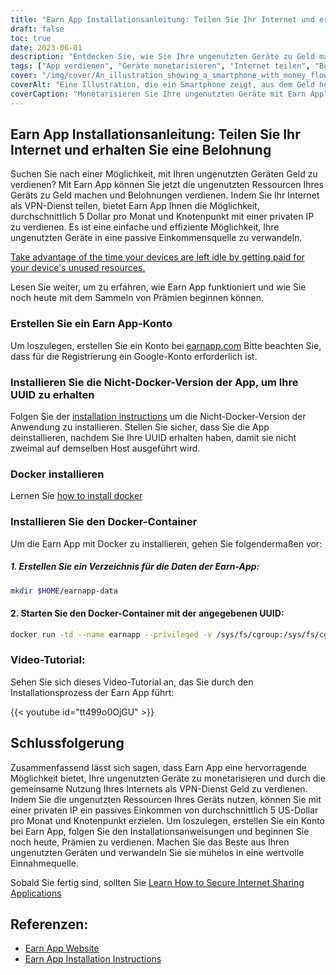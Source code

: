 ```yaml
---
title: "Earn App Installationsanleitung: Teilen Sie Ihr Internet und erhalten Sie eine Belohnung"
draft: false
toc: true
date: 2023-06-01
description: "Entdecken Sie, wie Sie Ihre ungenutzten Geräte zu Geld machen können, indem Sie Ihr Internet teilen und mit Earn App Belohnungen verdienen."
tags: ["App verdienen", "Geräte monetarisieren", "Internet teilen", "Belohnungen verdienen", "passives Einkommen", "Geräte-Ressourcen", "VPN-Dienst", "Wohn-IP", "ungenutzte Geräte", "Geld verdienen", "Internet-Sharing", "Installation der App verdienen", "Docker-Installation", "Docker-Container", "earn app tutorial", "earn app website", "Installationsanweisungen", "App-Konto verdienen", "Nicht-Docker-Version", "UUID", "Docker installieren", "Docker-Container-Installation", "Video-Tutorial", "Referenzen verdienen", "earn app website link", "Anweisungen zur Installation der App verdienen"]
cover: "/img/cover/An_illustration_showing_a_smartphone_with_money_flowing_out.png"
coverAlt: "Eine Illustration, die ein Smartphone zeigt, aus dem Geld herausfließt, stellt das Konzept des Verdienens von Belohnungen durch das Teilen von Internetressourcen über die Earn App dar."
coverCaption: "Monetarisieren Sie Ihre ungenutzten Geräte mit Earn App"
---
```


## Earn App Installationsanleitung: Teilen Sie Ihr Internet und erhalten Sie eine Belohnung

Suchen Sie nach einer Möglichkeit, mit Ihren ungenutzten Geräten Geld zu verdienen? Mit Earn App können Sie jetzt die ungenutzten Ressourcen Ihres Geräts zu Geld machen und Belohnungen verdienen. Indem Sie Ihr Internet als VPN-Dienst teilen, bietet Earn App Ihnen die Möglichkeit, durchschnittlich 5 Dollar pro Monat und Knotenpunkt mit einer privaten IP zu verdienen. Es ist eine einfache und effiziente Möglichkeit, Ihre ungenutzten Geräte in eine passive Einkommensquelle zu verwandeln.

[Take advantage of the time your devices are left idle by getting paid for your device's unused resources.](https://earnapp.com/i/GCL9QzB5)

Lesen Sie weiter, um zu erfahren, wie Earn App funktioniert und wie Sie noch heute mit dem Sammeln von Prämien beginnen können.

### Erstellen Sie ein Earn App-Konto
Um loszulegen, erstellen Sie ein Konto bei [earnapp.com](https://earnapp.com/i/GCL9QzB5) Bitte beachten Sie, dass für die Registrierung ein Google-Konto erforderlich ist.

### Installieren Sie die Nicht-Docker-Version der App, um Ihre UUID zu erhalten
Folgen Sie der [installation instructions](https://help.earnapp.com/hc/en-us/articles/10261224561553-Installation-instructions) um die Nicht-Docker-Version der Anwendung zu installieren. Stellen Sie sicher, dass Sie die App deinstallieren, nachdem Sie Ihre UUID erhalten haben, damit sie nicht zweimal auf demselben Host ausgeführt wird.

### Docker installieren

Lernen Sie [how to install docker](https://simeononsecurity.ch/other/creating-profitable-low-powered-crypto-miners/#installing-docker)

### Installieren Sie den Docker-Container
Um die Earn App mit Docker zu installieren, gehen Sie folgendermaßen vor:

##### 1. Erstellen Sie ein Verzeichnis für die Daten der Earn-App:

```bash
mkdir $HOME/earnapp-data
```

#### 2. Starten Sie den Docker-Container mit der angegebenen UUID:

```bash
docker run -td --name earnapp --privileged -v /sys/fs/cgroup:/sys/fs/cgroup:ro -v $HOME/earnapp-data:/etc/earnapp -e "EARNAPP_UUID"="" -e 'PUID'='99' -e 'PGID'='100' --name earnapp fazalfarhan01/earnapp:lite
```

### Video-Tutorial:
Sehen Sie sich dieses Video-Tutorial an, das Sie durch den Installationsprozess der Earn App führt:

{{< youtube id="tt499o0OjGU" >}}


## Schlussfolgerung

Zusammenfassend lässt sich sagen, dass Earn App eine hervorragende Möglichkeit bietet, Ihre ungenutzten Geräte zu monetarisieren und durch die gemeinsame Nutzung Ihres Internets als VPN-Dienst Geld zu verdienen. Indem Sie die ungenutzten Ressourcen Ihres Geräts nutzen, können Sie mit einer privaten IP ein passives Einkommen von durchschnittlich 5 US-Dollar pro Monat und Knotenpunkt erzielen. Um loszulegen, erstellen Sie ein Konto bei Earn App, folgen Sie den Installationsanweisungen und beginnen Sie noch heute, Prämien zu verdienen. Machen Sie das Beste aus Ihren ungenutzten Geräten und verwandeln Sie sie mühelos in eine wertvolle Einnahmequelle.

Sobald Sie fertig sind, sollten Sie [Learn How to Secure Internet Sharing Applications](https://simeononsecurity.ch/other/how-to-secure-internet-sharing-applications/)

## Referenzen:

- [Earn App Website](https://earnapp.com)
- [Earn App Installation Instructions](https://help.earnapp.com)